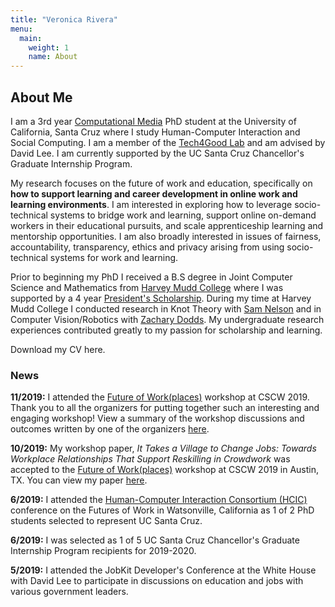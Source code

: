 ```yaml
---
title: "Veronica Rivera"
menu:
  main:
    weight: 1
    name: About
---
```


## About Me

I am a 3rd year [Computational Media][compmedia] PhD student at the University of California, Santa Cruz where I study Human-Computer Interaction and Social Computing. I am a member of the [Tech4Good Lab][t4good] and am advised by David Lee. I am currently supported by the UC Santa Cruz Chancellor's Graduate Internship Program. 

My research focuses on the future of work and education, specifically on **how to support learning and career development in online work and learning environments**. I am interested in exploring how to leverage socio-technical systems to bridge work and learning, support online on-demand workers in their educational pursuits, and scale apprenticeship learning and mentorship opportunities. I am also broadly interested in issues of fairness, accountability, transparency, ethics and privacy arising from using socio-technical systems for work and learning. 

Prior to beginning my PhD I received a B.S degree in Joint Computer Science and Mathematics from [Harvey Mudd College][hmc] where I was supported by a 4 year [President's Scholarship][psp]. During my time at Harvey Mudd College I conducted research in Knot Theory with [Sam Nelson][nelson] and in Computer Vision/Robotics with [Zachary Dodds][dodds]. My undergraduate research experiences contributed greatly to my passion for scholarship and learning. 

Download my CV here. 

### News 
**11/2019:** I attended the [Future of Work(places)][futureworkplaces] workshop at CSCW 2019. Thank you to all the organizers for putting together such an interesting and engaging workshop! View a summary of the workshop discussions and outcomes written by one of the organizers [here][cscw-summary]. 

**10/2019:** My workshop paper, *It Takes a Village to Change Jobs: Towards Workplace Relationships That Support Reskilling in Crowdwork* was accepted to the [Future of Work(places)][futureworkplaces] workshop at CSCW 2019 in Austin, TX. You can view my paper [here][cscw19]. 

**6/2019:** I attended the [Human-Computer Interaction Consortium (HCIC)][hcic] conference on the Futures of Work in Watsonville, California as 1 of 2 PhD students selected to represent UC Santa Cruz. 

**6/2019:** I was selected as 1 of 5 UC Santa Cruz Chancellor's Graduate Internship Program recipients for 2019-2020. 

**5/2019:** I attended the JobKit Developer's Conference at the White House with David Lee to participate in discussions on education and jobs with various government leaders. 

[hmc]: https://www.hmc.edu/
[compmedia]: https://grad.soe.ucsc.edu/computational-media
[t4good]: https://tech4good.soe.ucsc.edu/
[psp]: https://www.hmc.edu/admission/afford/scholarships-and-grants/merit-based-scholarships/presidents-scholars-program/ 
[nelson]: https://www1.cmc.edu/pages/faculty/VNelson/
[dodds]: https://www.cs.hmc.edu/~dodds/ 
[hcic]: https://hcic.org/hcic2019/index.phtml
[cscw19]: /docs/cscw19-workshop.pdf
[futureworkplaces]: https://cscw2019-futureofworkplaces.com
[cscw-summary]: https://medium.com/acm-cscw/exploring-the-future-of-work-places-cscw-2019-workshop-summary-2f587f093df1 


